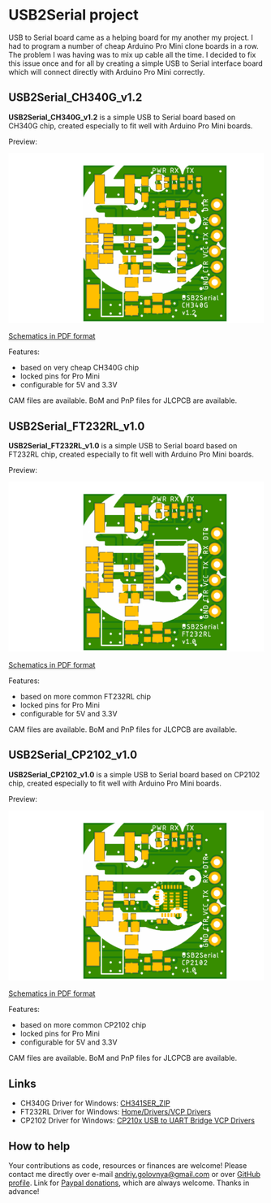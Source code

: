 # USB2Serial project

USB to Serial board came as a helping board for my another my project.
I had to program a number of cheap Arduino Pro Mini clone boards in a row.
The problem I was having was to mix up cable all the time.
I decided to fix this issue once and for all by creating a simple USB to Serial interface board which will connect directly with Arduino Pro Mini correctly.

## USB2Serial_CH340G_v1.2

**USB2Serial_CH340G_v1.2** is a simple USB to Serial board based on CH340G chip, created especially to fit well with Arduino Pro Mini boards.

Preview:

![USB2Serial_CH340G_v1.2 preview](img/USB2Serial_CH340G_v1.2.png)

[Schematics in PDF format](doc/USB2Serial_CH340G_v1.2.pdf)

Features:

- based on very cheap CH340G chip
- locked pins for Pro Mini
- configurable for 5V and 3.3V

CAM files are available.
BoM and PnP files for JLCPCB are available.

## USB2Serial_FT232RL_v1.0

**USB2Serial_FT232RL_v1.0** is a simple USB to Serial board based on FT232RL chip, created especially to fit well with Arduino Pro Mini boards.

Preview:

![USB2Serial_FT232RL_v1.0 preview](img/USB2Serial_FT232RL_v1.0.png)

[Schematics in PDF format](doc/USB2Serial_FT232RL_v1.0.pdf)

Features:

- based on more common FT232RL chip
- locked pins for Pro Mini
- configurable for 5V and 3.3V

CAM files are available.
BoM and PnP files for JLCPCB are available.

## USB2Serial_CP2102_v1.0

**USB2Serial_CP2102_v1.0** is a simple USB to Serial board based on CP2102 chip, created especially to fit well with Arduino Pro Mini boards.

Preview:

![USB2Serial_CP2102_v1.0 preview](img/USB2Serial_CP2102_v1.0.png)

[Schematics in PDF format](doc/USB2Serial_CP2102_v1.0.pdf)

Features:

- based on more common CP2102 chip
- locked pins for Pro Mini
- configurable for 5V and 3.3V

CAM files are available.
BoM and PnP files for JLCPCB are available.

## Links

- CH340G Driver for Windows: [CH341SER_ZIP](http://www.wch.cn/download/CH341SER_ZIP.html)
- FT232RL Driver for Windows: [Home/Drivers/VCP Drivers](https://ftdichip.com/drivers/vcp-drivers/)
- CP2102 Driver for Windows: [CP210x USB to UART Bridge VCP Drivers](https://www.silabs.com/developers/usb-to-uart-bridge-vcp-drivers)

## How to help

Your contributions as code, resources or finances are welcome!
Please contact me directly over e-mail andriy.golovnya@gmail.com or over [GitHub profile](https://github.com/red-scorp).
Link for [Paypal donations](http://paypal.me/redscorp), which are always welcome.
Thanks in advance!
